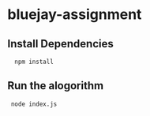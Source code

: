 # bluejay-assignment
## Install Dependencies
```
  npm install
```
## Run the alogorithm
```
 node index.js
```
